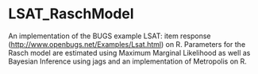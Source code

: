 # LSAT_RaschModel
An implementation of the BUGS example LSAT: item response (http://www.openbugs.net/Examples/Lsat.html) on R. Parameters for the Rasch model are estimated using Maximum Marginal Likelihood as well as Bayesian Inference using jags and an implementation of Metropolis on R.
